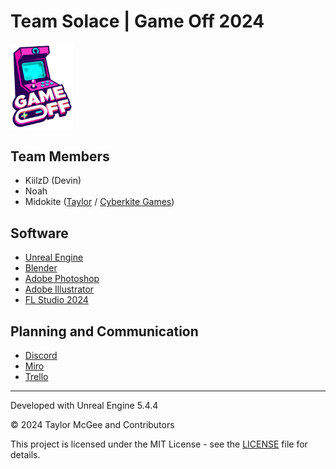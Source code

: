 # Team Solace | Game Off 2024

<img src="Images/GameOff2024_Image.png" alt="Game Off 2024" width="20%">

## Team Members
- KiilzD (Devin)
- Noah
- Midokite ([Taylor](https://www.taylor-mcgee.com/) / [Cyberkite Games](https://www.cyberkitegames.com/))

## Software
- [Unreal Engine](https://www.unrealengine.com/en-US)
- [Blender](https://www.blender.org/)
- [Adobe Photoshop](https://www.adobe.com/products/photoshop.html)
- [Adobe Illustrator](https://www.adobe.com/products/illustrator.html)
- [FL Studio 2024](https://www.image-line.com/)

## Planning and Communication
- [Discord](https://discord.com/)
- [Miro](https://miro.com/)
- [Trello](https://trello.com/)

---

Developed with Unreal Engine 5.4.4

© 2024 Taylor McGee and Contributors

This project is licensed under the MIT License - see the [LICENSE](https://github.com/TheMidokite/Solace_GameOff2024/blob/master/LICENSE) file for details.
